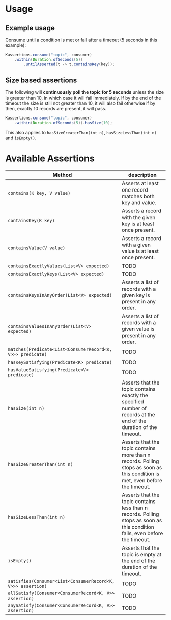# Usage
## Example usage 
Consume until a condition is met or fail after a timeout (5 seconds in this example):
```java
Kassertions.consume("topic", consumer)
    .within(Duration.ofSeconds(5))
        .untilAsserted(t -> t.containsKey(key));
```
## Size based assertions
The following will **continuously poll the topic for 5 seconds** unless the size is greater than 10, in which case it will fail immediately.
If by the end of the timeout the size is still not greater than 10, it will also fail otherwise if by then, exactly 10 records are present, it will pass.

```java
Kassertions.consume("topic", consumer)
    .within(Duration.ofSeconds(5)).hasSize(10);
```

This also applies to `hasSizeGreaterThan(int n)`, `hasSizeLessThan(int n)` and `isEmpty()`.

# Available Assertions

| Method                                                      | description                                                                                                                   |
|-------------------------------------------------------------|-------------------------------------------------------------------------------------------------------------------------------|
| `contains(K key, V value)`                                  | Asserts at least one record matches both key and value.                                                                       |
| `containsKey(K key)`                                        | Asserts a record with the given key is at least once present.                                                                 |
| `containsValue(V value)`                                    | Asserts a record with a given value is at least once present.                                                                 |
| `containsExactlyValues(List<V> expected)`                   | TODO                                                                                                                          |
| `containsExactlyKeys(List<V> expected)`                     | TODO                                                                                                                          |
| `containsKeysInAnyOrder(List<V> expected)`                  | Asserts a list of records with a given key is present in any order.                                                           |
| `containsValuesInAnyOrder(List<V> expected)`                | Asserts a list of records with a given value is present in any order.                                                         |
| `matches(Predicate<List<ConsumerRecord<K, V>>> predicate)`  | TODO                                                                                                                          |
| `hasKeySatisfying(Predicate<K> predicate)`                  | TODO                                                                                                                          |
| `hasValueSatisfying(Predicate<V> predicate)`                | TODO                                                                                                                          |
| `hasSize(int n)`                                            | Asserts that the topic contains exactly the specified number of records at the end of the duration of the timeout.            |
| `hasSizeGreaterThan(int n)`                                 | Asserts that the topic contains more than n records. Polling stops as soon as this condition is met, even before the timeout. |
| `hasSizeLessThan(int n)`                                    | Asserts that the topic contains less than n records. Polling stops as soon as this condition fails, even before the timeout.  |
| `isEmpty()`                                                 | Asserts that the topic is empty at the end of the duration of the timeout.                                                    |
| `satisfies(Consumer<List<ConsumerRecord<K, V>>> assertion)` | TODO                                                                                                                          |
| `allSatisfy(Consumer<ConsumerRecord<K, V>> assertion)`      | TODO                                                                                                                          |
| `anySatisfy(Consumer<ConsumerRecord<K, V>> assertion)`      | TODO                                                                                                                          |